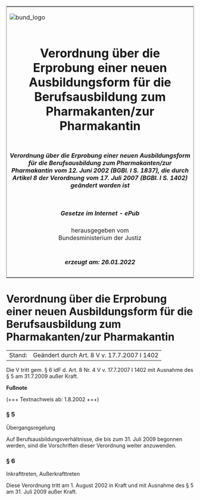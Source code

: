 <span id="DECKBLATT.html"></span>

<table border="0" frame="border" width="100%">

<tr valign="top">

<td align="left">

![bund\_logo](BfJ_2021_Web_de_de.gif)

</td>

<td align="right">

 

</td>

</tr>

<tr align="center" valign="middle">

<td colspan="2">

# Verordnung über die Erprobung einer neuen Ausbildungsform für die Berufsausbildung zum Pharmakanten/zur Pharmakantin

</td>

</tr>

<tr align="center" valign="middle">

<td colspan="2">

##### Verordnung über die Erprobung einer neuen Ausbildungsform für die Berufsausbildung zum Pharmakanten/zur Pharmakantin vom 12. Juni 2002 (BGBl. I S. 1837), die durch Artikel 8 der Verordnung vom 17. Juli 2007 (BGBl. I S. 1402) geändert worden ist

</td>

</tr>

<tr align="center" valign="middle">

<td colspan="2">

  
  

##### Gesetze im Internet - ePub  
  
herausgegeben vom  
Bundesministerium der Justiz

</td>

</tr>

<tr align="center" valign="bottom">

<td colspan="2">

  
  

##### erzeugt am: 26.01.2022

</td>

</tr>

</table>

<span id="BJNR183700002.html"></span>

# Verordnung über die Erprobung einer neuen Ausbildungsform für die Berufsausbildung zum Pharmakanten/zur Pharmakantin

<div>

<div class="jnhtml">

|        |                                             |
| ------ | ------------------------------------------- |
| Stand: | Geändert durch Art. 8 V v. 17.7.2007 I 1402 |

</div>

</div>

<div>

<div class="jnhtml">

<div>

<div class="jurAbsatz">

Die V tritt gem. § 6 idF d. Art. 8 Nr. 4 V v. 17.7.2007 I 1402 mit
Ausnahme des § 5 am 31.7.2009 außer Kraft.

</div>

</div>

</div>

</div>

<div>

  
**Fußnote**

<div class="jnhtml">

<div>

<div class="jurAbsatz">

(+++ Textnachweis ab: 1.8.2002 +++)  

</div>

</div>

</div>

</div>

<span id="BJNR183700002BJNE000502308.html"></span>

### § 5  
Übergangsregelung

<div>

<div class="jnhtml">

<div>

<div class="jurAbsatz">

Auf Berufsausbildungsverhältnisse, die bis zum 31. Juli 2009 begonnen
werden, sind die Vorschriften dieser Verordnung weiter anzuwenden.

</div>

</div>

</div>

</div>

<span id="BJNR183700002BJNE000601308.html"></span>

### § 6  
Inkrafttreten, Außerkrafttreten

<div>

<div class="jnhtml">

<div>

<div class="jurAbsatz">

Diese Verordnung tritt am 1. August 2002 in Kraft und mit Ausnahme des §
5 am 31. Juli 2009 außer Kraft.

</div>

</div>

</div>

</div>
